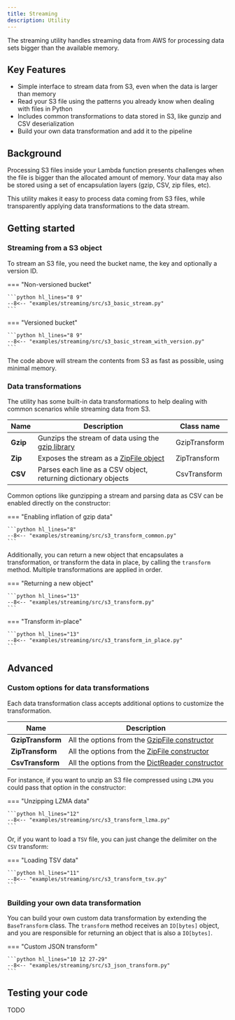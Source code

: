 ```yaml
---
title: Streaming
description: Utility
---
```


The streaming utility handles streaming data from AWS for processing data sets bigger than the available memory.

## Key Features

* Simple interface to stream data from S3, even when the data is larger than memory
* Read your S3 file using the patterns you already know when dealing with files in Python
* Includes common transformations to data stored in S3, like gunzip and CSV deserialization
* Build your own data transformation and add it to the pipeline

## Background

Processing S3 files inside your Lambda function presents challenges when the file is bigger than the allocated
amount of memory. Your data may also be stored using a set of encapsulation layers (gzip, CSV, zip files, etc).

This utility makes it easy to process data coming from S3 files, while transparently applying data transformations
to the data stream.

## Getting started

### Streaming from a S3 object

To stream an S3 file, you need the bucket name, the key and optionally a version ID.

=== "Non-versioned bucket"

    ```python hl_lines="8 9"
    --8<-- "examples/streaming/src/s3_basic_stream.py"
    ```

=== "Versioned bucket"

    ```python hl_lines="8 9"
    --8<-- "examples/streaming/src/s3_basic_stream_with_version.py"
    ```

The code above will stream the contents from S3 as fast as possible, using minimal memory.

### Data transformations

The utility has some built-in data transformations to help dealing with common scenarios while streaming data from S3.

| Name     | Description                                                                                      | Class name    |
|----------|--------------------------------------------------------------------------------------------------|---------------|
| **Gzip** | Gunzips the stream of data using the [gzip library](https://docs.python.org/3/library/gzip.html) | GzipTransform |
| **Zip**  | Exposes the stream as a [ZipFile object](https://docs.python.org/3/library/zipfile.html)         | ZipTransform  |
| **CSV**  | Parses each line as a CSV object, returning dictionary objects                                   | CsvTransform  |

Common options like gunzipping a stream and parsing data as CSV can be enabled directly on the constructor:

=== "Enabling inflation of gzip data"

    ```python hl_lines="8"
    --8<-- "examples/streaming/src/s3_transform_common.py"
    ```

Additionally, you can return a new object that encapsulates a transformation, or transform the data in place, by calling
the `transform` method. Multiple transformations are applied in order.

=== "Returning a new object"

    ```python hl_lines="13"
    --8<-- "examples/streaming/src/s3_transform.py"
    ```

=== "Transform in-place"

    ```python hl_lines="13"
    --8<-- "examples/streaming/src/s3_transform_in_place.py"
    ```

## Advanced

### Custom options for data transformations

Each data transformation class accepts additional options to customize the transformation.

| Name              | Description                                                                                                    |
|-------------------|----------------------------------------------------------------------------------------------------------------|
| **GzipTransform** | All the options from the [GzipFile constructor](https://docs.python.org/3/library/gzip.html#gzip.GzipFile)     |
| **ZipTransform**  | All the options from the [ZipFile constructor](https://docs.python.org/3/library/zipfile.html#zipfile.ZipFile) |
| **CsvTransform**  | All the options from the [DictReader constructor](https://docs.python.org/3/library/csv.html#csv.DictReader)   |

For instance, if you want to unzip an S3 file compressed using `LZMA` you could pass that option in the constructor:

=== "Unzipping LZMA data"

    ```python hl_lines="12"
    --8<-- "examples/streaming/src/s3_transform_lzma.py"
    ```

Or, if you want to load a `TSV` file, you can just change the delimiter on the `CSV` transform:

=== "Loading TSV data"

    ```python hl_lines="11"
    --8<-- "examples/streaming/src/s3_transform_tsv.py"
    ```

### Building your own data transformation

You can build your own custom data transformation by extending the `BaseTransform` class.
The `transform` method receives an `IO[bytes]` object, and you are responsible for returning an object that is also
a `IO[bytes]`.

=== "Custom JSON transform"

    ```python hl_lines="10 12 27-29"
    --8<-- "examples/streaming/src/s3_json_transform.py"
    ```

## Testing your code

TODO
